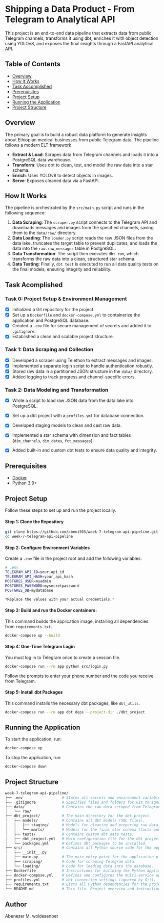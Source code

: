 # Shipping a Data Product - From Telegram to Analytical API

This project is an end-to-end data pipeline that extracts data from public Telegram channels, transforms it using dbt, enriches it with object detection using YOLOv8, and exposes the final insights through a FastAPI analytical API.

## Table of Contents
- [Overview](#overview)
- [How It Works](#how-it-works)
- [Task Accomplished](#task-acomplished)
- [Prerequisites](#prerequisites)
- [Project Setup](#project-setup)
- [Running the Application](#running-the-application)
- [Project Structure](#project-structure)

## Overview

The primary goal is to build a robust data platform to generate insights about Ethiopian medical businesses from public Telegram data. The pipeline follows a modern ELT framework.

- **Extract & Load**: Scrapes data from Telegram channels and loads it into a PostgreSQL data warehouse.
- **Transform**: Uses dbt to clean, test, and model the raw data into a star schema.
- **Enrich**: Uses YOLOv8 to detect objects in images.
- **Serve**: Exposes cleaned data via a FastAPI.

## How It Works

The pipeline is orchestrated by the `src/main.py` script and runs in the following sequence:

1.  **Data Scraping**: The `scraper.py` script connects to the Telegram API and downloads messages and images from the specified channels, saving them to the `data/raw/` directory.
2.  **Data Loading**: The `loader.py` script reads the raw JSON files from the data lake, truncates the target table to prevent duplicates, and loads the data into the `raw.raw_messages` table in PostgreSQL.
3.  **Data Transformation**: The script then executes `dbt run`, which transforms the raw data into a clean, structured star schema.
4.  **Data Testing**: Finally, `dbt test` is executed to run all data quality tests on the final models, ensuring integrity and reliability.

## Task Acomplished

### Task 0: Project Setup & Environment Management
- [x] Initialized a Git repository for the project.
- [x] Set up a `Dockerfile` and `docker-compose.yml` to containerize the application and PostgreSQL database.
- [x] Created a `.env` file for secure management of secrets and added it to `.gitignore`.
- [x] Established a clean and scalable project structure.

### Task 1: Data Scraping and Collection
- [x] Developed a scraper using Telethon to extract messages and images.
- [x] Implemented a separate login script to handle authentication robustly.
- [x] Stored raw data in a partitioned JSON structure in the `data/` directory.
- [x] Added logging to track progress and channel-specific errors.

### Task 2: Data Modeling and Transformation
- [x] Wrote a script to load raw JSON data from the data lake into PostgreSQL.
- [x] Set up a dbt project with a `profiles.yml` for database connection.
- [x] Developed staging models to clean and cast raw data.
- [x] Implemented a star schema with dimension and fact tables (`dim_channels`, `dim_dates`, `fct_messages`).
- [x] Added built-in and custom dbt tests to ensure data quality and integrity.


## Prerequisites

- [Docker](https://www.docker.com/products/docker-desktop)
- Python 3.9+

## Project Setup


Follow these steps to set up and run the project locally.

#### Step 1: Clone the Repository
```bash
git clone https://github.com/abeni505/week-7-telegram-api-pipeline.git 
cd week-7-telegram-api-pipeline
```
#### Step 2: Configure Environment Variables


Create a `.env` file in the project root and add the following variables:
```bash
# .env
TELEGRAM_API_ID=your_api_id
TELEGRAM_API_HASH=your_api_hash
POSTGRES_USER=myadmin
POSTGRES_PASSWORD=mysecretpassword
POSTGRES_DB=mydatabase

*Replace the values with your actual credentials.*
```


#### Step 3:  Build and run the Docker containers:

This command builds the application image, installing all dependencies from `requirements.txt`.


```bash
docker-compose up --build
```

#### Step 4: One-Time Telegram Login

You must log in to Telegram once to create a session file.

```bash
docker-compose run --rm app python src/login.py
```
Follow the prompts to enter your phone number and the code you receive from Telegram.

#### Step 5: Install dbt Packages
This command installs the necessary dbt packages, like `dbt_utils`.

```bash
docker-compose run --rm app dbt deps --project-dir ./dbt_project
```


## Running the Application

To start the application, run:
```bash
docker-compose up
```
To stop the application, run:

```bash
docker-compose down
```

## Project Structure

```bash
week-7-telegram-api-pipeline/
├── .env                  # Stores all secrets and environment variables.
├── .gitignore            # Specifies files and folders for Git to ignore.
├── data/                 # Contains the raw data scraped from Telegram.
│   └── raw/
├── dbt_project/          # The main directory for the dbt project.
│   ├── models/           # Contains all dbt models (SQL files).
│   │   ├── staging/      # Models for cleaning and preparing raw data.
│   │   └── marts/        # Models for the final star schema (facts and dimensions).
│   ├── tests/            # Contains custom dbt data tests.
│   ├── dbt_project.yml   # Main configuration file for the dbt project.
│   └── packages.yml      # Defines dbt packages to be installed.
├── src/                  # Contains all Python source code for the application.
│   ├── __init__.py
│   ├── main.py           # The main entry point for the application pipeline.
│   ├── scraping/         # Code for scraping Telegram data.
│   └── loading/          # Code for loading data into the database.
├── Dockerfile            # Instructions for building the Python application's Docker image.
├── docker-compose.yml    # Defines and configures the multi-service application (app, db).
├── profiles.yml          # dbt connection settings (ignored by Git).
├── requirements.txt      # Lists all Python dependencies for the project.
└── README.md             # This file. Project overview and instructions.
```

## Author

Abenezer M. woldesenbet
